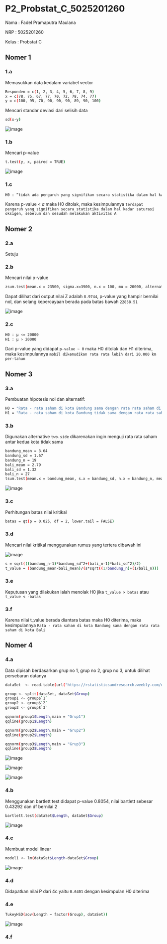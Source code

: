 # P2_Probstat_C_5025201260
Nama  : Fadel Pramaputra Maulana

NRP   : 5025201260

Kelas : Probstat C

## Nomer 1
### 1.a

Memasukkan data kedalam variabel vector 

```bash
Responden = c(1, 2, 3, 4, 5, 6, 7, 8, 9)
x = c(78, 75, 67, 77, 70, 72, 78, 74, 77)
y = c(100, 95, 70, 90, 90, 90, 89, 90, 100)
```

Mencari standar deviasi dari selisih data

```bash
sd(x-y)
```

![image](https://user-images.githubusercontent.com/72655591/170877481-ab1ee8ba-2026-4918-8461-7eba4cebf861.png)

### 1.b

Mencari p-value

```bash
t.test(y, x, paired = TRUE)
```

![image](https://user-images.githubusercontent.com/72655591/170877544-3e9f008f-870b-4220-ab71-aa493fb70c0e.png)

### 1.c

```bash
H0 : “tidak ada pengaruh yang signifikan secara statistika dalam hal kadar saturasi oksigen, sebelum dan sesudah melakukan aktivitas A”
```

Karena p-value < 𝛼 maka H0 ditolak, maka kesimpulannya `terdapat pengaruh yang signifikan secara statistika dalam hal kadar saturasi oksigen, sebelum dan sesudah melakukan aktivitas A`

## Nomer 2
### 2.a
Setuju

### 2.b

Mencari nilai p-value 

```bash
zsum.test(mean.x = 23500, sigma.x=3900, n.x = 100, mu = 20000, alternative = "greater")
```

Dapat dilihat dari output nilai Z adalah `8.9744`, p-value yang hampir bernilai nol, dan selang kepercayaan berada pada batas bawah `22858.51`

![image](https://user-images.githubusercontent.com/72655591/170878512-71ca9957-8280-42f5-bab3-c5b3792ad724.png)

### 2.c

```bash
H0 : μ <= 20000
H1 : μ > 20000
```

Dari p-value yang didapat `p-value ~ 0` maka H0 ditolak dan H1 diterima, maka kesimpulannya `mobil dikemudikan rata rata lebih dari 20.000 km per-tahun`

## Nomer 3
### 3.a

Pembuatan hipotesis nol dan alternatif:

```bash
H0 = "Rata - rata saham di kota Bandung sama dengan rata rata saham di kota Bali"
H1 = "Rata - rata saham di kota Bandung tidak sama dengan rata rata saham di kota Bali"
```

### 3.b

Digunakan alternative `two.side` dikarenakan ingin menguji rata rata saham antar kedua kota tidak sama 

```bash
bandung_mean = 3.64
bandung_sd = 1.67
bandung_n = 19
bali_mean = 2.79
bali_sd = 1.32
bali_n = 27
tsum.test(mean.x = bandung_mean, s.x = bandung_sd, n.x = bandung_n, mean.y = bali_mean, s.y = bali_sd, n.y = bali_n, alternative = "two.side", var.equal = TRUE)
```

![image](https://user-images.githubusercontent.com/72655591/170878867-f20dfda0-7f17-4e68-a9e8-d28e3b0b4d95.png)

### 3.c

Perhitungan batas nilai kritikal

```bash
batas = qt(p = 0.025, df = 2, lower.tail = FALSE)
```

### 3.d

Mencari nilai kritikal menggunakan rumus yang tertera dibawah ini

![image](https://user-images.githubusercontent.com/72655591/170879110-0d771d60-a351-4793-bfc7-a392254a3473.png)

```bash
s = sqrt(((bandung_n-1)*bandung_sd^2+(bali_n-1)*bali_sd^2)/2)
t_value = (bandung_mean-bali_mean)/(s*sqrt((1/bandung_n)+(1/bali_n)))
```

### 3.e

Keputusan yang dilakukan ialah menolak H0 jika `t_value > batas` atau `t_value < -batas`

### 3.f

Karena nilai t_value berada diantara batas maka H0 diterima, maka kesimpulannya `Rata - rata saham di kota Bandung sama dengan rata rata saham di kota Bali`

## Nomer 4
### 4.a

Data dipisah berdasarkan grup no 1, grup no 2, grup no 3, untuk dilihat persebaran datanya

```bash
dataSet  <- read.table(url("https://rstatisticsandresearch.weebly.com/uploads/1/0/2/6/1026585/onewayanova.txt"), header = TRUE, check.names = TRUE) 

group <- split(dataSet, dataSet$Group)
group1 <- group$`1`
group2 <- group$`2`
group3 <- group$`3`

qqnorm(group1$Length,main = "Grup1")
qqline(group1$Length)

qqnorm(group2$Length,main = "Grup2")
qqline(group2$Length)

qqnorm(group3$Length,main = "Grup3")
qqline(group3$Length)
```

![image](https://user-images.githubusercontent.com/72655591/170881382-5f082292-4258-4599-b0b1-dc0ec7825e00.png)

![image](https://user-images.githubusercontent.com/72655591/170881400-bf6da550-8731-4390-84e8-17eb45982b13.png)

![image](https://user-images.githubusercontent.com/72655591/170881426-9d21d3e4-31ea-43da-a665-218372857d69.png)

### 4.b

Menggunakan bartlett test didapat p-value 0.8054, nilai bartlett sebesar 0.43292 dan df bernilai 2

```bash
bartlett.test(dataSet$Length, dataSet$Group)
```

![image](https://user-images.githubusercontent.com/72655591/170881788-b4b0c99a-2c05-41e7-8202-3b73f15877f4.png)

### 4.c

Membuat model linear

```bash
model1 <- lm(dataSet$Length~dataSet$Group)
```

![image](https://user-images.githubusercontent.com/72655591/170881925-aac70d49-d858-4539-b3fc-7f35fc482564.png)

### 4.d

Didapatkan nilai P dari 4c yaitu `0.6401` dengan kesimpulan H0 diterima

### 4.e

```bash
TukeyHSD(aov(Length ~ factor(Group), dataSet))
```

![image](https://user-images.githubusercontent.com/72655591/170882065-6d5f86bb-5851-4b16-8473-a571faeae535.png)

### 4.f
